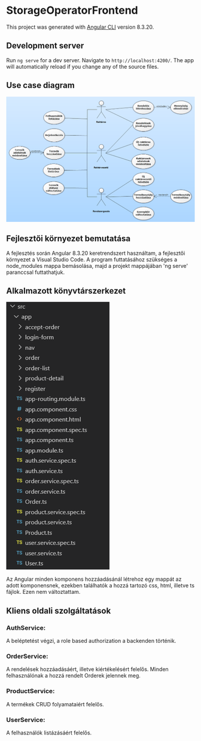 # StorageOperatorFrontend

This project was generated with [Angular CLI](https://github.com/angular/angular-cli) version 8.3.20.

## Development server

Run `ng serve` for a dev server. Navigate to `http://localhost:4200/`. The app will automatically reload if you change any of the source files.

## Use case diagram

![usecase](assets/use_case.PNG)

## Fejlesztői környezet bemutatása

A fejlesztés során Angular 8.3.20 keretrendszert használtam, a fejlesztői környezet a Visual Studio Code. A program futtatásához szükséges a node_modules mappa bemásolása, majd a projekt mappájában 'ng serve' paranccsal futtathatjuk.

## Alkalmazott könyvtárszerkezet

![library](assets/library.PNG)

Az Angular minden komponens hozzáadásánál létrehoz egy mappát az adott komponensnek, ezekben találhatók a hozzá tartozó css, html, illetve ts fájlok. Ezen nem változtattam.

## Kliens oldali szolgáltatások

### AuthService:
A beléptetést végzi, a role based authorization a backenden történik.

### OrderService:
A rendelések hozzáadásáért, illetve kiértékelésért felelős. Minden felhasználónak a hozzá rendelt Orderek jelennek meg.

### ProductService:
A termékek CRUD folyamataiért felelős.

### UserService:
A felhasználók listázásáért felelős.
